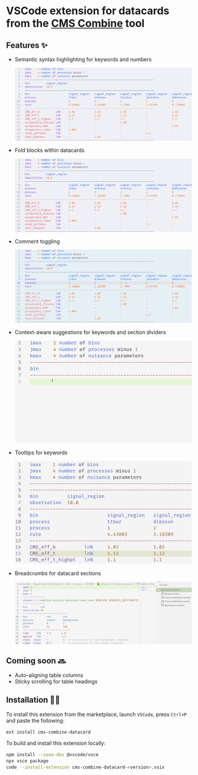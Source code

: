 # VSCode extension for datacards from the [CMS Combine](https://cms-analysis.github.io/HiggsAnalysis-CombinedLimit/latest/) tool

## Features ✨

- Semantic syntax highlighting for keywords and numbers

    ![1742490518036](images/datacard_highlight_semantic.gif)

- Fold blocks within datacards

    ![1742490518036](images/datacard_fold.gif)

- Comment toggling

    ![1742490518036](images/datacard_comment.gif)

- Context-aware suggestions for keywords and section dividers

    ![1742490518036](images/datacard_suggestions.gif)

- Tooltips for keywords

    ![1742490518036](images/datacard_tooltips.gif)

- Breadcrumbs for datacard sections

    ![1742490518036](images/datacard_outline.png)

## Coming soon 🔜

- Auto-aligning table columns
- Sticky scrolling for table headings
<!-- - Use the CombineHarvester `ValidateDatacards.py` tool to validate datacards on-the-fly -->

## Installation 🧑‍💻️

To install this extension from the marketplace, launch `VSCode`, press `Ctrl+P` and paste the following:

```bash
ext install cms-combine-datacard
```

To build and install this extension locally:

```bash
npm install --save-dev @vscode/vsce
npx vsce package
code --install-extension cms-combine-datacard-<version>.vsix 
```
